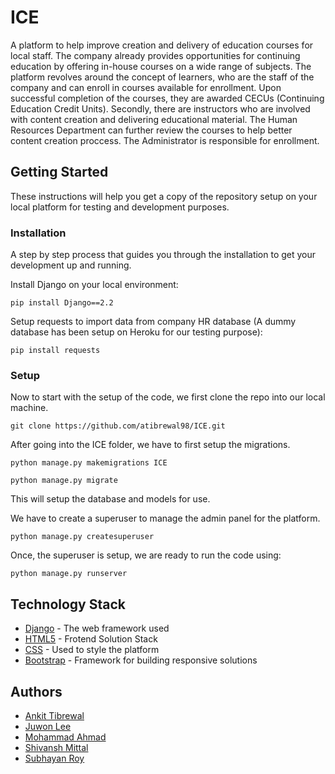 # ICE

A platform to help improve creation and delivery of education courses for local staff. The company already provides opportunities for continuing education by offering in-house courses on a wide range of subjects. The platform revolves around the concept of learners, who are the staff of the company and can enroll in courses available for enrollment. Upon successful completion of the courses, they are awarded CECUs (Continuing Education Credit Units). Secondly, there are instructors who are involved with content creation and delivering educational material. The Human Resources Department can further review the courses to help better content creation proccess. The Administrator is responsible for enrollment.

## Getting Started

These instructions will help you get a copy of the repository setup on your local platform for testing and development purposes. 

### Installation

A step by step process that guides you through the installation to get your development up and running.

Install Django on your local environment:

```
pip install Django==2.2
```

Setup requests to import data from company HR database (A dummy database has been setup on Heroku for our testing purpose):

```
pip install requests
```

### Setup

Now to start with the setup of the code, we first clone the repo into our local machine.

```
git clone https://github.com/atibrewal98/ICE.git
```

After going into the ICE folder, we have to first setup the migrations.

```
python manage.py makemigrations ICE

python manage.py migrate
```

This will setup the database and models for use.

We have to create a superuser to manage the admin panel for the platform.

```
python manage.py createsuperuser
```

Once, the superuser is setup, we are ready to run the code using:

```
python manage.py runserver
```

## Technology Stack

* [Django](https://docs.djangoproject.com/en/2.2/) - The web framework used
* [HTML5](https://www.w3schools.com/html/html5_intro.asp) - Frotend Solution Stack
* [CSS](https://www.w3schools.com/css/) - Used to style the platform
* [Bootstrap](https://getbootstrap.com/docs/4.3/getting-started/introduction/) - Framework for building responsive solutions


## Authors

* [Ankit Tibrewal](https://github.com/atibrewal98) 
* [Juwon Lee](https://github.com/juwonlee1020) 
* [Mohammad Ahmad](https://github.com/mahmad97)
* [Shivansh Mittal](https://github.com/shivansh1905)
* [Subhayan Roy](https://github.com/sroy22)